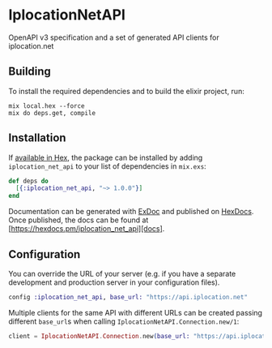 # IplocationNetAPI

OpenAPI v3 specification and a set of generated API clients for iplocation.net

## Building

To install the required dependencies and to build the elixir project, run:

```console
mix local.hex --force
mix do deps.get, compile
```

## Installation

If [available in Hex][], the package can be installed by adding `iplocation_net_api` to
your list of dependencies in `mix.exs`:

```elixir
def deps do
  [{:iplocation_net_api, "~> 1.0.0"}]
end
```

Documentation can be generated with [ExDoc][] and published on [HexDocs][]. Once published, the docs can be found at
[https://hexdocs.pm/iplocation_net_api][docs].

## Configuration

You can override the URL of your server (e.g. if you have a separate development and production server in your
configuration files).

```elixir
config :iplocation_net_api, base_url: "https://api.iplocation.net"
```

Multiple clients for the same API with different URLs can be created passing different `base_url`s when calling
`IplocationNetAPI.Connection.new/1`:

```elixir
client = IplocationNetAPI.Connection.new(base_url: "https://api.iplocation.net")
```

[exdoc]: https://github.com/elixir-lang/ex_doc
[hexdocs]: https://hexdocs.pm
[available in hex]: https://hex.pm/docs/publish
[docs]: https://hexdocs.pm/iplocation_net_api
